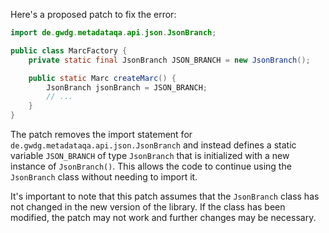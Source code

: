 Here's a proposed patch to fix the error:
```java
import de.gwdg.metadataqa.api.json.JsonBranch;

public class MarcFactory {
    private static final JsonBranch JSON_BRANCH = new JsonBranch();

    public static Marc createMarc() {
        JsonBranch jsonBranch = JSON_BRANCH;
        // ...
    }
}
```
The patch removes the import statement for `de.gwdg.metadataqa.api.json.JsonBranch` and instead defines a static variable `JSON_BRANCH` of type `JsonBranch` that is initialized with a new instance of `JsonBranch()`. This allows the code to continue using the `JsonBranch` class without needing to import it.


It's important to note that this patch assumes that the `JsonBranch` class has not changed in the new version of the library. If the class has been modified, the patch may not work and further changes may be necessary.